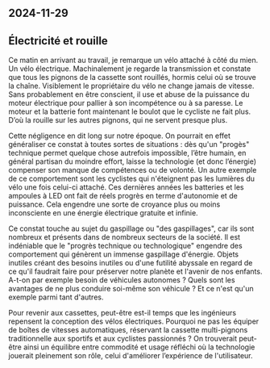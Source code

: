 ## 2024-11-29
## Électricité et rouille

Ce matin en arrivant au travail, je remarque un vélo attaché à côté du mien. Un vélo électrique. Machinalement je regarde la transmission et constate que tous les pignons de la cassette sont rouillés, hormis celui où se trouve la chaîne. Visiblement le propriétaire du vélo ne change jamais de vitesse. Sans probablement en être conscient, il use et abuse de la puissance du moteur électrique pour pallier à son incompétence ou à sa paresse. Le moteur et la batterie font maintenant le boulot que le cycliste ne fait plus. D’où la rouille sur les autres pignons, qui ne servent presque plus.

Cette négligence en dit long sur notre époque. On pourrait en effet généraliser ce constat à toutes sortes de situations : dès qu'un "progès" technique permet quelque chose autrefois impossible, l’être humain, en général partisan du moindre effort, laisse la technologie (et donc l’énergie) compenser son manque de compétences ou de volonté. Un autre exemple de ce comportement sont les cyclistes qui n'éteignent pas les lumières du vélo une fois celui-ci attaché. Ces dernières années les batteries et les ampoules à LED ont fait de réels progrès en terme d'autonomie et de puissance. Cela engendre une sorte de croyance plus ou moins inconsciente en une énergie électrique gratuite et infinie.

Ce constat touche au sujet du gaspillage ou "des gaspillages", car ils sont nombreux et présents dans de nombreux secteurs de la société. Il est indéniable que le "progrès technique ou technologique" engendre des comportement qui génèrent un immense gaspillage d'énergie. Objets inutiles créant des besoins inutiles ou d'une futilité abyssale en regard de ce qu'il faudrait faire pour préserver notre planète et l'avenir de nos enfants. A-t-on par exemple besoin de véhicules autonomes ? Quels sont les avantages de ne plus conduire soi-même son véhicule ? Et ce n'est qu'un exemple parmi tant d'autres.

Pour revenir aux cassettes, peut-être est-il temps que les ingénieurs repensent la conception des vélos électriques. Pourquoi ne pas les équiper de boîtes de vitesses automatiques, réservant la cassette multi-pignons traditionnelle aux sportifs et aux cyclistes passionnés ? On trouverait peut-être ainsi un équilibre entre commodité et usage réfléchi où la technologie jouerait pleinement son rôle, celui d'améliorer l’expérience de l'utilisateur.
